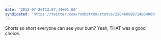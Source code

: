 ```yaml
---
date: '2012-07-26T13:07:44+01:00'
syndicated: 'https://twitter.com/roobottom/status/228460090724864000'
---
```

Shorts so short everyone can see your bum? Yeah, THAT was a good choice.
